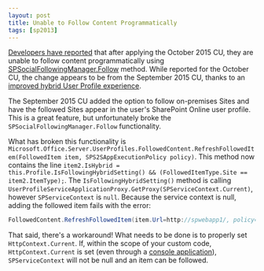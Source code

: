 ```yaml
---
layout: post
title: Unable to Follow Content Programmatically
tags: [sp2013]
---
```


[Developers have reported](https://social.technet.microsoft.com/Forums/sharepoint/en-US/68b9fc7e-7e91-4416-a7df-eae48a207460/programmaticly-follow-a-site-for-a-specific-user-is-not-working-anymore-after-installing-october) that after applying the October 2015 CU, they are unable to follow content programmatically using [SPSocialFollowingManager.Follow](https://msdn.microsoft.com/EN-US/library/office/microsoft.office.server.social.spsocialfollowingmanager.follow.aspx) method. While reported for the October CU, the change appears to be from the September 2015 CU, thanks to an [improved hybrid User Profile experience](https://support.microsoft.com/en-us/kb/3085481).

The September 2015 CU added the option to follow on-premises Sites and have the followed Sites appear in the user's SharePoint Online user profile. This is a great feature, but unfortunately broke the `SPSocialFollowingManager.Follow` functionality.

What has broken this functionality is `Microsoft.Office.Server.UserProfiles.FollowedContent.RefreshFollowedItem(FollowedItem item, SPS2SAppExecutionPolicy policy)`. This method now contains the line `item2.IsHybrid = this.Profile.IsFollowingHybridSetting() && (FollowedItemType.Site == item2.ItemType);`. The `IsFollowingHybridSetting()` method is calling `UserProfileServiceApplicationProxy.GetProxy(SPServiceContext.Current)`, however `SPServiceContext` is `null`. Because the service context is null, adding the followed item fails with the error:

```csharp
FollowedContent.RefreshFollowedItem(item.Url=http://spwebapp1/, policy=Allow) : Local execution failed; Could not refresh followed item http://spwebapp1/: Exception: Value cannot be null.  Parameter name: serviceContext
```

That said, there's a workaround! What needs to be done is to properly set `HttpContext.Current`. If, within the scope of your custom code, `HttpContext.Current` is set (even through a [console application](http://ddehaas.blogspot.com/2009/02/create-fake-httpcontext-for-sharepoint.html)), `SPServiceContext` will not be null and an item can be followed.